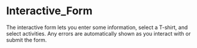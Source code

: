 # Interactive_Form

The interactive form lets you enter some information, select a T-shirt, and select activities. Any errors are automatically shown as you interact with or submit the form.
